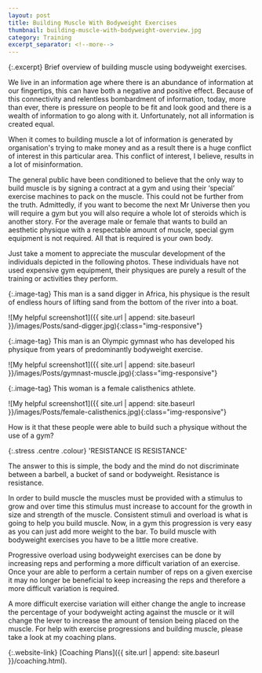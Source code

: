 ```yaml
---
layout: post
title: Building Muscle With Bodyweight Exercises
thumbnail: building-muscle-with-bodyweight-overview.jpg
category: Training
excerpt_separator: <!--more-->
---
```


{:.excerpt}
Brief overview of building muscle using bodyweight exercises.

<!--more-->

We live in an information age where there is an abundance of information at our fingertips, this can have both a negative and positive effect. Because of this connectivity and relentless bombardment of information, today, more than ever, there is pressure on people to be fit and look good and there is a wealth of information to go along with it. Unfortunately, not all information is created equal.

When it comes to building muscle a lot of information is generated by organisation's trying to make money and as a result there is a huge conflict of interest in this particular area. This conflict of interest, I believe, results in a lot of misinformation.

The general public have been conditioned to believe that the only way to build muscle is by signing a contract at a gym and using their ‘special’ exercise machines to pack on the muscle. This could not be further from the truth. Admittedly, if you want to become the next Mr Universe then you will require a gym but you will also require a whole lot of steroids which is another story. For the average male or female that wants to build an aesthetic physique with a respectable amount of muscle, special gym equipment is not required. All that is required is your own body.

Just take a moment to appreciate the muscular development of the individuals depicted in the following photos. These individuals have not used expensive gym equipment, their physiques are purely a result of the training or activities they perform.

{:.image-tag}
This man is a sand digger in Africa, his physique is the result of endless hours of lifting sand from the bottom of the river into a boat.

![My helpful screenshot1]({{ site.url | append: site.baseurl }}/images/Posts/sand-digger.jpg){:class="img-responsive"}

{:.image-tag}
This man is an Olympic gymnast who has developed his physique from years of predominantly bodyweight exercise.

![My helpful screenshot1]({{ site.url | append: site.baseurl }}/images/Posts/gymnast-muscle.jpg){:class="img-responsive"}

{:.image-tag}
This woman is a female calisthenics athlete.

![My helpful screenshot1]({{ site.url | append: site.baseurl }}/images/Posts/female-calisthenics.jpg){:class="img-responsive"}

How is it that these people were able to build such a physique without the use of a gym?

{:.stress .centre .colour}
'RESISTANCE IS RESISTANCE'

The answer to this is simple, the body and the mind do not discriminate between a barbell, a bucket of sand or bodyweight. Resistance is resistance.

In order to build muscle the muscles must be provided with a stimulus to grow and over time this stimulus must increase to account for the growth in size and strength of the muscle. Consistent stimuli and overload is what is going to help you build muscle. Now, in a gym this progression is very easy as you can just add more weight to the bar. To build muscle with bodyweight exercises you have to be a little more creative.

Progressive overload using bodyweight exercises can be done by increasing reps and performing a more difficult variation of an exercise. Once your are able to perform a certain number of reps on a given exercise it may no longer be beneficial to keep increasing the reps and therefore a more difficult variation is required.

A more difficult exercise variation will either change the angle to increase the percentage of your bodyweight acting against the muscle or it will change the lever to increase the amount of tension being placed on the muscle. For help with exercise progressions and building muscle, please take a look at my coaching plans.

{:.website-link}
[Coaching Plans]({{ site.url | append: site.baseurl }}/coaching.html).
